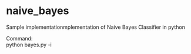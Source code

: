 # naive_bayes
Sample implementationmplementation of Naive Bayes Classifier in python

Command: <br />
python bayes.py -i <filename>
